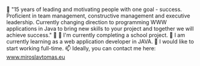 👋 "15 years of leading and motivating people with one goal - success. Proficient in team management,
constructive management and executive leadership. Currently changing direction to programming
WWW applications in Java to bring new skills to your project and together we will achieve success." 👋
👀 I'm currently completing a school project.
🌱 I am currently learning as a web application developer in JAVA.
💞️ I would like to start working full-time.
📫 Ideally, you can contact me here: www.miroslavtomas.eu

<!---
Spikehardcore/Spikehardcore is a ✨ special ✨ repository because its `README.md` (this file) appears on your GitHub profile.
You can click the Preview link to take a look at your changes.
--->
